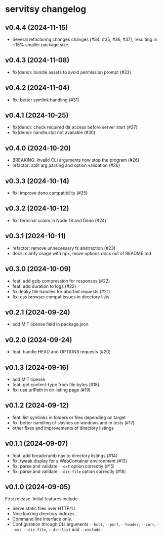 # servitsy changelog

## v0.4.4 (2024-11-15)

- Several refactoring changes changes (#34, #35, #36, #37), resulting in ~15% smaller package size.

## v0.4.3 (2024-11-08)

- fix(deno): bundle assets to avoid permission prompt (#33)

## v0.4.2 (2024-11-04)

- fix: better symlink handling (#31)

## v0.4.1 (2024-10-25)

- fix(deno): check required dir access before server start (#27)
- fix(deno): handle.stat not available (#30)

## v0.4.0 (2024-10-20)

- BREAKING: invalid CLI arguments now stop the program (#26)
- refactor: split arg parsing and option validation (#26)

## v0.3.3 (2024-10-14)

- fix: improve deno compatibility (#25)

## v0.3.2 (2024-10-12)

- fix: terminal colors in Node 18 and Deno (#24)

## v0.3.1 (2024-10-11)

- refactor: remove unnecessary fs abstraction (#23)
- docs: clarify usage with npx, move options docs out of README.md

## v0.3.0 (2024-10-09)

- feat: add gzip compression for responses (#22)
- feat: add duration to logs (#22)
- fix: leaky file handles for aborted requests (#21)
- fix: css browser compat issues in directory lists

## v0.2.1 (2024-09-24)

- add MIT license field in package.json

## v0.2.0 (2024-09-24)

- feat: handle HEAD and OPTIONS requests (#20)

## v0.1.3 (2024-09-16)

- add MIT license
- feat: get content-type from file bytes (#18)
- fix: use urlPath in dir listing page (#19)

## v0.1.2 (2024-09-12)

- feat: list symlinks in folders or files depending on target
- fix: better handling of slashes on windows and in tests (#17)
- other fixes and improvements of directory listings

## v0.1.1 (2024-09-07)

- feat: add breadcrumb nav to directory listings (#14)
- fix: tweak display for a WebContainer environment (#13)
- fix: parse and validate `--ext` option correctly (#15)
- fix: parse and validate `--dir-file` option correctly (#16)

## v0.1.0 (2024-09-05)

First release. Initial features include:

- Serve static files over HTTP/1.1.
- Nice looking directory indexes.
- Command line interface only.
- Configuration through CLI arguments `--host`, `--port`, `--header`, `--cors`, `--ext`, `--dir-file`, `--dir-list` and `--exclude`.
